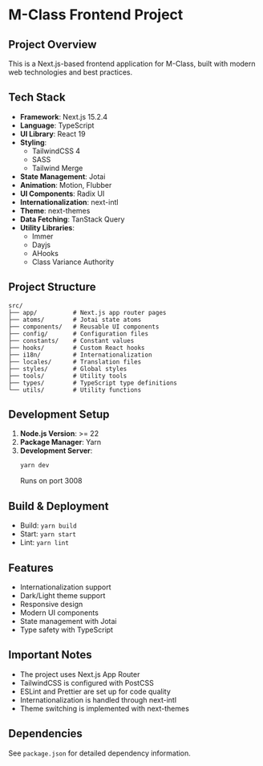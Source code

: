 # M-Class Frontend Project

## Project Overview
This is a Next.js-based frontend application for M-Class, built with modern web technologies and best practices.

## Tech Stack
- **Framework**: Next.js 15.2.4
- **Language**: TypeScript
- **UI Library**: React 19
- **Styling**: 
  - TailwindCSS 4
  - SASS
  - Tailwind Merge
- **State Management**: Jotai
- **Animation**: Motion, Flubber
- **UI Components**: Radix UI
- **Internationalization**: next-intl
- **Theme**: next-themes
- **Data Fetching**: TanStack Query
- **Utility Libraries**:
  - Immer
  - Dayjs
  - AHooks
  - Class Variance Authority

## Project Structure
```
src/
├── app/          # Next.js app router pages
├── atoms/        # Jotai state atoms
├── components/   # Reusable UI components
├── config/       # Configuration files
├── constants/    # Constant values
├── hooks/        # Custom React hooks
├── i18n/         # Internationalization
├── locales/      # Translation files
├── styles/       # Global styles
├── tools/        # Utility tools
├── types/        # TypeScript type definitions
└── utils/        # Utility functions
```

## Development Setup
1. **Node.js Version**: >= 22
2. **Package Manager**: Yarn
3. **Development Server**: 
   ```bash
   yarn dev
   ```
   Runs on port 3008

## Build & Deployment
- Build: `yarn build`
- Start: `yarn start`
- Lint: `yarn lint`

## Features
- Internationalization support
- Dark/Light theme support
- Responsive design
- Modern UI components
- State management with Jotai
- Type safety with TypeScript

## Important Notes
- The project uses Next.js App Router
- TailwindCSS is configured with PostCSS
- ESLint and Prettier are set up for code quality
- Internationalization is handled through next-intl
- Theme switching is implemented with next-themes

## Dependencies
See `package.json` for detailed dependency information. 